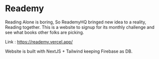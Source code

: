 # Reademy

Reading Alone is boring, So ReademyHQ bringed new idea to a reality, Reading together. This is a website to signup for its monthly challenge and see what books other folks are picking.

Link : https://reademy.vercel.app/

Website is built with NextJS + Tailwind keeping Firebase as DB.
